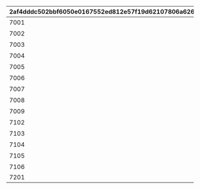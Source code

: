 |2af4dddc502bbf6050e0167552ed812e57f19d62107806a626fcc37649d138dc|b7555accd060119e187701059018f3b4fcfa289ca4f69e064424ed76204e3152|a145d7dcfa99b599b8c67bf6f6b1e7f49619be578aa228ee0112dec512fbad68|cf88f3987820d0d8e2f4bdd3890b17bd612ca6914ed0d4369a1ae6ca995ca5b2|4ae63d61ab968cced525a3e27100e45ee4253ca1bd9db3a019c80eed9ccb0e2f|962da6c26ac066bad9f2d82089295f68f0bdedf1738d4ced3a3548bab7736b2a|96af976376555c7524055f44c2a9b6a7144b862258e285e619645268f20f883c|f971340c8fde268056764f32f0b515e016111605a87e39ffffc699b486e8fa7d|08d28c1d78ca41f333b4881a6dea4fd8844cfeae834e6af58ca65f85111b42f5|1f50dd8286de44f77ca567916eb4596e28565061f97c6274f4ee0a4589e10505|
| --- | --- | --- | --- | --- | --- | --- | --- | --- | --- |
|7001|10062|10062103|0|1|0|0|0|0|卯月和凛的回忆|
|7002|10062|10062107|0|2|0|0|0|0|New Generations的回忆|
|7003|10062|10062107|0|4|0|0|0|0|卯月和未央的回忆|
|7004|10062|10062111|0|6|0|0|0|0|美食殿堂的回忆|
|7005|10062|10062111|0|7|0|0|0|0|凛和未央的回忆|
|7006|10062|10062111|0|8|0|0|0|0|New Generations的回忆|
|7007|10062|10062115|0|9|0|0|0|0|New Generations和美食殿堂的回忆|
|7008|10062|10062115|0|10|0|0|0|0|美食殿堂的回忆|
|7009|10063|10063111|0|14|0|0|0|0|New Generations和美食殿堂的回忆|
|7102|10062|10062107|0|3|0|0|0|0|New Generations的回忆|
|7103|10062|10062107|0|5|0|0|0|0|美食殿堂的回忆|
|7104|10062|10062115|0|11|0|0|0|0|New Generations和美食殿堂的回忆|
|7105|10063|10063111|0|12|0|0|0|0|New Generations和美食殿堂的回忆|
|7106|10063|10063111|0|13|0|0|0|0|New Generations和美食殿堂的回忆|
|7201|10062|10062103|0|15|1|7|2405|1||